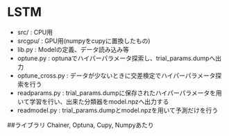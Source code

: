 

# LSTM
- src/ : CPU用
- srcgpu/ : GPU用(numpyをcupyに置換したもの)
- lib.py : Modelの定義、データ読み込み等
- optune.py : optunaでハイパーパラメータ探索し、trial_params.dumpへ出力
- optune_cross.py : データが少ないときに交差検定でハイパーパラメータ探索を行う
- readparams.py : trial_params.dumpに保存されたハイパーパラメータを用いて学習を行い、出来た分類器をmodel.npzへ出力する
- readmodel.py : trial_params.dumpとmodel.npzを用いて予測だけを行う

##ライブラリ
Chainer, Optuna, Cupy, Numpyあたり
